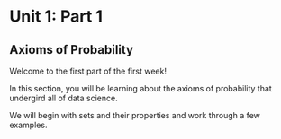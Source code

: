 # Unit 1: Part 1

## Axioms of Probability 

Welcome to the first part of the first week! 

In this section, you will be learning about the axioms of probability that undergird all of data science. 

We will begin with sets and their properties and work through a few examples. 
